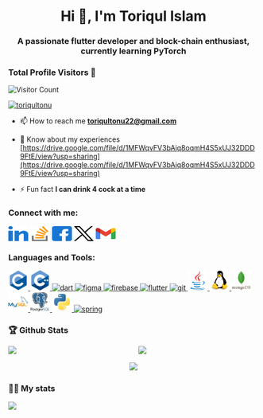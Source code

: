 <h1 align="center">Hi 👋, I'm Toriqul Islam</h1>
<h3 align="center">A passionate flutter developer and block-chain enthusiast, currently learning PyTorch</h3>

### Total Profile Visitors 👀
<img src="https://profile-counter.glitch.me/toriqultonu/count.svg" alt="Visitor Count"/>


<p align="left"> <a href="https://github.com/ryo-ma/github-profile-trophy"><img src="https://github-profile-trophy.vercel.app/?username=toriqultonu" alt="toriqultonu" /></a> </p>


- 📫 How to reach me **toriqultonu22@gmail.com**

- 📄 Know about my experiences [https://drive.google.com/file/d/1MFWqvFV3bAjq8oqmH4S5xUJ32DDD9FtE/view?usp=sharing](https://drive.google.com/file/d/1MFWqvFV3bAjq8oqmH4S5xUJ32DDD9FtE/view?usp=sharing)

- ⚡ Fun fact **I can drink 4 cock at a time**

<h3 align="left">Connect with me:</h3>
<p align="left">
<a href="https://linkedin.com/in/toriqul islam tonu" target="blank"><img align="center" src="https://raw.githubusercontent.com/toriqultonu/toriqultonu/2c16126847f49da858aa6040722b57b8d9ed20f6/svgs/linked-in-alt.svg" alt="toriqul islam tonu" height="30" width="40" /></a>
<a href="https://stackoverflow.com/users/toriqultonu" target="blank"><img align="center" src="https://raw.githubusercontent.com/toriqultonu/toriqultonu/2c16126847f49da858aa6040722b57b8d9ed20f6/svgs/stack-overflow.svg" alt="toriqultonu" height="30" width="40" /></a>
<a href="https://fb.com/toriqul islam tonu" target="blank"><img align="center" src="https://raw.githubusercontent.com/toriqultonu/toriqultonu/2c16126847f49da858aa6040722b57b8d9ed20f6/svgs/facebook.svg" alt="toriqul islam tonu" height="30" width="40" /></a>
<a href="https://twitter.com/ToriqulTonu" target="blank"><img align="center" src="https://raw.githubusercontent.com/toriqultonu/toriqultonu/2c16126847f49da858aa6040722b57b8d9ed20f6/svgs/logo-x-twitter.svg" height="30" width="40" /></a>
<a href="toriqultonu22@gmail.com" target="blank"><img align="center" src="https://raw.githubusercontent.com/toriqultonu/toriqultonu/2c16126847f49da858aa6040722b57b8d9ed20f6/svgs/google-gmail.svg" height="30" width="40" /></a>
</p>

<h3 align="left">Languages and Tools:</h3>
<p align="left"> <a href="https://www.cprogramming.com/" target="_blank" rel="noreferrer"> <img src="https://raw.githubusercontent.com/devicons/devicon/master/icons/c/c-original.svg" alt="c" width="40" height="40"/> </a> <a href="https://www.w3schools.com/cpp/" target="_blank" rel="noreferrer"> <img src="https://raw.githubusercontent.com/devicons/devicon/master/icons/cplusplus/cplusplus-original.svg" alt="cplusplus" width="40" height="40"/> </a> <a href="https://dart.dev" target="_blank" rel="noreferrer"> <img src="https://www.vectorlogo.zone/logos/dartlang/dartlang-icon.svg" alt="dart" width="40" height="40"/> </a> <a href="https://www.figma.com/" target="_blank" rel="noreferrer"> <img src="https://www.vectorlogo.zone/logos/figma/figma-icon.svg" alt="figma" width="40" height="40"/> </a> <a href="https://firebase.google.com/" target="_blank" rel="noreferrer"> <img src="https://www.vectorlogo.zone/logos/firebase/firebase-icon.svg" alt="firebase" width="40" height="40"/> </a> <a href="https://flutter.dev" target="_blank" rel="noreferrer"> <img src="https://www.vectorlogo.zone/logos/flutterio/flutterio-icon.svg" alt="flutter" width="40" height="40"/> </a> <a href="https://git-scm.com/" target="_blank" rel="noreferrer"> <img src="https://www.vectorlogo.zone/logos/git-scm/git-scm-icon.svg" alt="git" width="40" height="40"/> </a> <a href="https://www.java.com" target="_blank" rel="noreferrer"> <img src="https://raw.githubusercontent.com/devicons/devicon/master/icons/java/java-original.svg" alt="java" width="40" height="40"/> </a> <a href="https://www.linux.org/" target="_blank" rel="noreferrer"> <img src="https://raw.githubusercontent.com/devicons/devicon/master/icons/linux/linux-original.svg" alt="linux" width="40" height="40"/> </a> <a href="https://www.mongodb.com/" target="_blank" rel="noreferrer"> <img src="https://raw.githubusercontent.com/devicons/devicon/master/icons/mongodb/mongodb-original-wordmark.svg" alt="mongodb" width="40" height="40"/> </a> <a href="https://www.mysql.com/" target="_blank" rel="noreferrer"> <img src="https://raw.githubusercontent.com/devicons/devicon/master/icons/mysql/mysql-original-wordmark.svg" alt="mysql" width="40" height="40"/> </a> <a href="https://www.postgresql.org" target="_blank" rel="noreferrer"> <img src="https://raw.githubusercontent.com/devicons/devicon/master/icons/postgresql/postgresql-original-wordmark.svg" alt="postgresql" width="40" height="40"/> </a> <a href="https://www.python.org" target="_blank" rel="noreferrer"> <img src="https://raw.githubusercontent.com/devicons/devicon/master/icons/python/python-original.svg" alt="python" width="40" height="40"/> </a> <a href="https://spring.io/" target="_blank" rel="noreferrer"> <img src="https://www.vectorlogo.zone/logos/springio/springio-icon.svg" alt="spring" width="40" height="40"/> </a> </p>

<!-- <p><img align="left" src="https://github-readme-stats.vercel.app/api/top-langs?username=toriqultonu&show_icons=true&locale=en&layout=compact" alt="toriqultonu" /></p> -->

### 🏆 Github Stats

  <img  src="https://github-readme-stats.vercel.app/api?username=toriqultonu&show_icons=true&hide_border=true&theme=dark" width="48%" align="right" >
  <img  src="https://github-readme-streak-stats.herokuapp.com/?user=toriqultonu&theme=dark&show_icons=true&hide_border=true" width="48%" >

  <p align="center">
    <img src = "https://github-readme-stats.vercel.app/api/top-langs/?username=toriqultonu&theme=dark&show_icons=true&hide_border=true&layout=compact" width="48%"/>
  </p>

<!-- <p>&nbsp;<img align="center" src="https://github-readme-stats.vercel.app/api?username=toriqultonu&show_icons=true&locale=en" alt="toriqultonu" /></p>

<p><img align="center" src="https://github-readme-streak-stats.herokuapp.com/?user=toriqultonu&" alt="toriqultonu" /></p> -->

### 👨‍💻 My stats
<img src = "https://metrics.lecoq.io/toriqultonu?template=classic&base.header=0&base.activity=0&base.community=0&base.repositories=0&base.metadata=0&isocalendar=1&achievements=1&stackoverflow=1&people=1&isocalendar.duration=full-year&people.limit=28&people.size=28&people.types=followers&people.identicons=false&people.shuffle=false&achievements.threshold=C&achievements.secrets=true&achievements.limit=0&stackoverflow.user=11928455&stackoverflow.sections=answers-top%2C%20questions-recent&stackoverflow.limit=2&stackoverflow.lines=4&stackoverflow.lines.snippet=2&config.timezone=Asia%2FDhaka"/>
